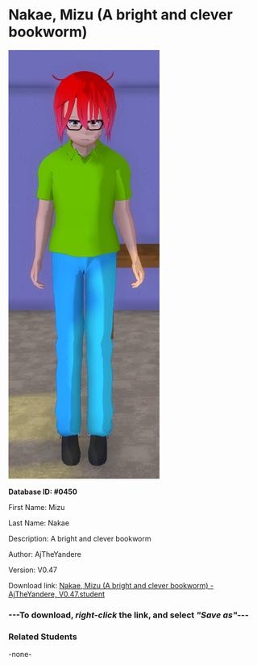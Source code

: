 # Nakae, Mizu (A bright and clever bookworm)

<img src="Files/Images/Nakae, Mizu (A bright and clever bookworm).png" title="Nakae, Mizu (A bright and clever bookworm) - AjTheYandere, V0.47">

**Database ID: #0450**

First Name: Mizu

Last Name: Nakae

Description: A bright and clever bookworm

Author: AjTheYandere

Version: V0.47

Download link: <a href="https://raw.githubusercontent.com/Arbiter1223/Daigaku-Gurashi-Custom-Students/master/Files/Studen%20Files/Nakae%2C%20Mizu%20(A%20bright%20and%20clever%20bookworm)%20-%20AjTheYandere%2C%20V0.47.student">Nakae, Mizu (A bright and clever bookworm) - AjTheYandere, V0.47.student</a>

### ---**To download, _right-click_ the link, and select _"Save as"_**---

### Related Students

-none-
